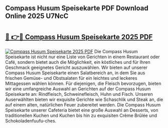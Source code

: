## Compass Husum Speisekarte PDF Download Online 2025 U7NcC

# <h2><a href="http://gc7n5t.nevu.top/?p=Compass+Husum+Speisekarte">🔗 👉🔴 Compass Husum Speisekarte 2025 PDF</a></h2>

[![Compass Husum Speisekarte 2025 PDF](https://i.imgur.com/dBaPXMq.png)](http://gc7n5t.nevu.top/?p=Compass+Husum+Speisekarte)
Die Compass Husum Speisekarte ist nicht nur eine Liste von Gerichten in einem Restaurant oder Café, sondern bietet auch die Möglichkeit, ein köstliches und für Ihren Geschmack geeignetes Gericht auszuwählen. Wir bieten auf unserer Compass Husum Speisekarte einen Salatbereich an, in dem Sie aus frischen Gemüse- und Obstsalaten für ein leichtes und leckeres Mittagessen wählen können. Für diejenigen, die Fleisch bevorzugen, bieten wir eine umfangreiche Auswahl an Gerichten auf der Compass Husum Speisekarte an: Rindfleisch, Schweinefleisch, Huhn und Fisch. Unseren Auserwählten bieten wir exquisite Gerichte wie Schaschlik und Steak an, die auf einem alten, natürlichen Feuer zubereitet werden. Die Compass Husum Speisekarte unserer Cafeteria bietet eine große Auswahl an Desserts, von traditionellen Kuchen und Kuchen bis hin zu exquisiten Crème Brûlée und Schokoladenfuufu-ches.
